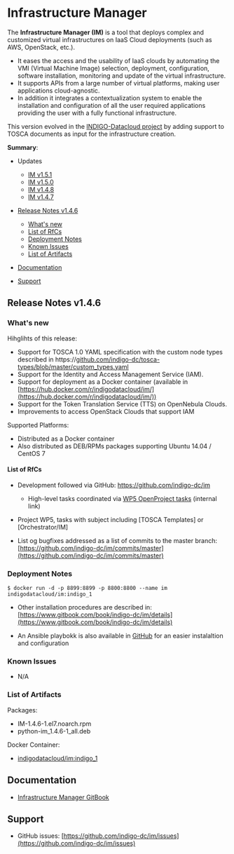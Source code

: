 # Infrastructure Manager 

The **Infrastructure Manager (IM)** is a tool that deploys complex and customized virtual infrastructures on IaaS Cloud deployments (such as AWS, OpenStack, etc.). 
* It eases the access and the usability of IaaS clouds by automating the VMI (Virtual Machine Image) selection, deployment, configuration, software installation, monitoring and update of the virtual infrastructure. 
* It supports APIs from a large number of virtual platforms, making user applications cloud-agnostic. 
* In addition it integrates a contextualization system to enable the installation and configuration of all the user required applications providing the user with a fully functional infrastructure.

This version evolved in the [INDIGO-Datacloud project](https://www.indigo-datacloud.eu/) by adding support to TOSCA documents as input for the infrastructure creation.

**Summary**:

* Updates
  * [IM v1.5.1](https://indigo-dc.gitbooks.io/indigo-datacloud-releases/content/indigo1/eight_update_of_indigo-1.html#im)
  * [IM v1.5.0](https://indigo-dc.gitbooks.io/indigo-datacloud-releases/content/indigo1/seventh_update_of_indigo-1.html#im)
  * [IM v1.4.8](https://indigo-dc.gitbooks.io/indigo-datacloud-releases/content/indigo1/fourth_update_of_indigo-1.html#im)
  * [IM v1.4.7](https://indigo-dc.gitbooks.io/indigo-datacloud-releases/content/indigo1/second_update_of_indigo-1.html#im)


* [Release Notes v1.4.6](#id1)
  * [What's new](#id2)
  * [List of RfCs](#id3)
  * [Deployment Notes](#id4)
  * [Known Issues](#id5)
  * [List of Artifacts](#id7)
* [Documentation](#id6)
* [Support](#id8)


<a id="id1"></a>
## Release Notes v1.4.6


<a id="id2"></a>
### What's new

Hihglihts of this release:
* Support for TOSCA 1.0 YAML specification with the custom node types described in https://[github.com/indigo-dc/tosca-types/blob/master/custom_types.yaml](github.com/indigo-dc/tosca-types/blob/master/custom_types.yaml)
* Support for the Identity and Access Management Service (IAM).
* Support for deployment as a Docker container (available in [https://hub.docker.com/r/indigodatacloud/im/](https://hub.docker.com/r/indigodatacloud/im/))
* Support for the Token Translation Service (TTS) on OpenNebula Clouds.
* Improvements to access OpenStack Clouds that support IAM


Supported Platforms:
* Distributed as a Docker container
* Also distributed as DEB/RPMs packages supporting Ubuntu 14.04 / CentOS 7

<a id="id3"></a>
#### List of RfCs 

* Development followed via GitHub:  https://github.com/indigo-dc/im
  * High-level tasks coordinated via [WP5 OpenProject tasks](https://project.indigo-datacloud.eu/projects/wp5/work_packages?query_id=11) (internal link)

* Project WP5, tasks with subject including [TOSCA Templates] or [Orchestrator/IM]

* List og bugfixes addressed as a list of commits to the master branch: [https://github.com/indigo-dc/im/commits/master](https://github.com/indigo-dc/im/commits/master)

<a id="id4"></a>
### Deployment Notes

```$ docker run -d -p 8899:8899 -p 8800:8800 --name im indigodatacloud/im:indigo_1```

* Other installation procedures are described in: [https://www.gitbook.com/book/indigo-dc/im/details](https://www.gitbook.com/book/indigo-dc/im/details)

* An Ansible playbokk is also available in [GitHub](https://raw.githubusercontent.com/indigo-dc/im/master/ansible_install.yaml) for an easier instalaltion and configuration

<a id="id5"></a>
### Known Issues

* N/A

<a id="id7"></a>
### List of Artifacts

Packages:
* IM-1.4.6-1.el7.noarch.rpm
* python-im_1.4.6-1_all.deb

Docker Container:
* [indigodatacloud/im:indigo_1](https://hub.docker.com/r/indigodatacloud/im/)


<a id="id6"></a>
## Documentation

* [Infrastructure Manager GitBook](https://www.gitbook.com/book/indigo-dc/im/details)

<a id="id8"></a>
## Support

* GitHub issues: [https://github.com/indigo-dc/im/issues](https://github.com/indigo-dc/im/issues)
